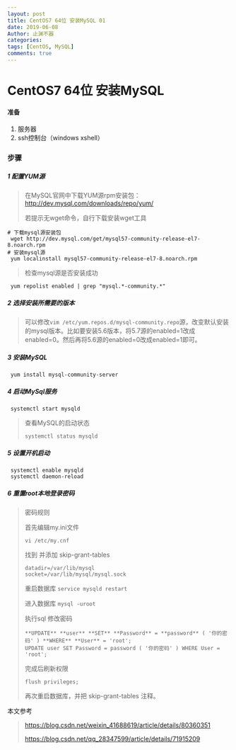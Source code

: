 ```yaml
---
layout: post
title: CentOS7 64位 安装MySQL 01
date: 2019-06-08
Author: 止渊不器
categories: 
tags: [CentOS, MySQL]
comments: true
---
```


# CentOS7 64位 安装MySQL



#### 准备

1. 服务器
2. ssh控制台（windows xshell）



### 步骤

##### 1 配置YUM源

> 在MySQL官网中下载YUM源rpm安装包：http://dev.mysql.com/downloads/repo/yum/ 
>
> 若提示无wget命令，自行下载安装wget工具

```
# 下载mysql源安装包
 wget http://dev.mysql.com/get/mysql57-community-release-el7-8.noarch.rpm
# 安装mysql源
 yum localinstall mysql57-community-release-el7-8.noarch.rpm
```

> 检查mysql源是否安装成功

``` yum repolist enabled | grep "mysql.*-community.*"```



##### 2 选择安装所需要的版本

> 可以修改`vim /etc/yum.repos.d/mysql-community.repo`源，改变默认安装的mysql版本。比如要安装5.6版本，将5.7源的enabled=1改成enabled=0。然后再将5.6源的enabled=0改成enabled=1即可。



##### 3 安装MySQL

``` yum install mysql-community-server```



##### 4 启动MySql服务

``` systemctl start mysqld```

> 查看MySQL的启动状态
>
> ```systemctl status mysqld```



##### 5 设置开机启动

```
 systemctl enable mysqld
 systemctl daemon-reload
```



##### 6 重置root本地登录密码

> 密码规则 
>
> 首先编辑my.ini文件
>
> ```
> vi /etc/my.cnf
> ```
>
> 找到 并添加   skip-grant-tables
>
> ```\#skip-grant-tables
> datadir=/var/lib/mysql
> socket=/var/lib/mysql/mysql.sock
> ```
>
> 重启数据库  ```service mysqld restart ```
>
> 进入数据库  ```mysql -uroot```
>
> 执行sql 修改密码 
>
> ```
>**UPDATE** **user** **SET** **Password** = **password** ( '你的密码' ) **WHERE** **User** = 'root'; 
> UPDATE user SET Password = password ( '你的密码' ) WHERE User = 'root'; 
> ```
>
> 完成后刷新权限   
>
> ```
> flush privileges;
> ```
>
> 再次重启数据库，并把 skip-grant-tables  注释。
>
> 



本文参考

><https://blog.csdn.net/weixin_41688619/article/details/80360351>
>
><https://blog.csdn.net/qq_28347599/article/details/71915209>
>
>